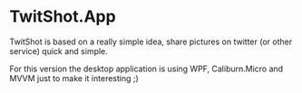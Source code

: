 TwitShot.App
============

TwitShot is based on a really simple idea, share pictures on twitter (or other service) quick and simple.

For this version the desktop application is using WPF, Caliburn.Micro and MVVM just to make it interesting ;)

